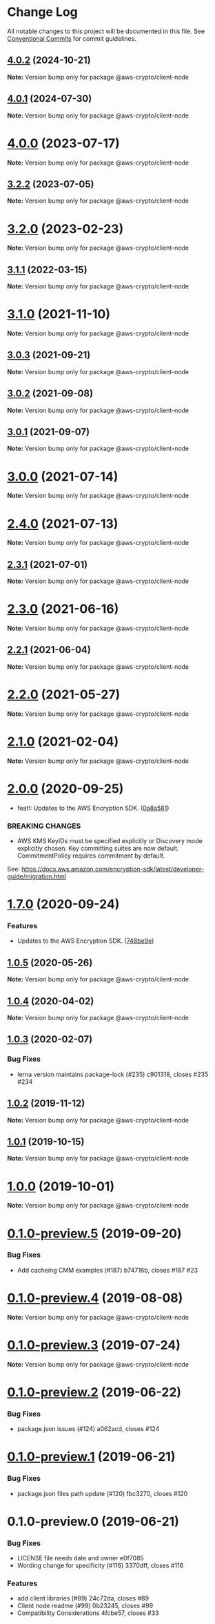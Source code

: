 # Change Log

All notable changes to this project will be documented in this file.
See [Conventional Commits](https://conventionalcommits.org) for commit guidelines.

## [4.0.2](https://github.com/aws/aws-encryption-sdk-javascript/compare/v4.0.1...v4.0.2) (2024-10-21)

**Note:** Version bump only for package @aws-crypto/client-node

## [4.0.1](https://github.com/aws/aws-encryption-sdk-javascript/compare/v4.0.0...v4.0.1) (2024-07-30)

**Note:** Version bump only for package @aws-crypto/client-node

# [4.0.0](https://github.com/aws/aws-encryption-sdk-javascript/compare/v3.2.2...v4.0.0) (2023-07-17)

**Note:** Version bump only for package @aws-crypto/client-node

## [3.2.2](https://github.com/aws/aws-encryption-sdk-javascript/compare/v3.2.1...v3.2.2) (2023-07-05)

**Note:** Version bump only for package @aws-crypto/client-node

# [3.2.0](https://github.com/aws/aws-encryption-sdk-javascript/compare/v3.1.1...v3.2.0) (2023-02-23)

**Note:** Version bump only for package @aws-crypto/client-node

## [3.1.1](https://github.com/aws/aws-encryption-sdk-javascript/compare/v3.1.0...v3.1.1) (2022-03-15)

**Note:** Version bump only for package @aws-crypto/client-node

# [3.1.0](https://github.com/aws/aws-encryption-sdk-javascript/compare/v3.0.3...v3.1.0) (2021-11-10)

**Note:** Version bump only for package @aws-crypto/client-node

## [3.0.3](https://github.com/aws/aws-encryption-sdk-javascript/compare/v3.0.2...v3.0.3) (2021-09-21)

**Note:** Version bump only for package @aws-crypto/client-node

## [3.0.2](https://github.com/aws/aws-encryption-sdk-javascript/compare/v3.0.0...v3.0.2) (2021-09-08)

**Note:** Version bump only for package @aws-crypto/client-node

## [3.0.1](https://github.com/aws/aws-encryption-sdk-javascript/compare/v3.0.0...v3.0.1) (2021-09-07)

**Note:** Version bump only for package @aws-crypto/client-node

# [3.0.0](https://github.com/aws/aws-encryption-sdk-javascript/compare/v2.4.0...v3.0.0) (2021-07-14)

**Note:** Version bump only for package @aws-crypto/client-node

# [2.4.0](https://github.com/aws/aws-encryption-sdk-javascript/compare/v2.3.1...v2.4.0) (2021-07-13)

**Note:** Version bump only for package @aws-crypto/client-node

## [2.3.1](https://github.com/aws/aws-encryption-sdk-javascript/compare/v2.3.0...v2.3.1) (2021-07-01)

**Note:** Version bump only for package @aws-crypto/client-node

# [2.3.0](https://github.com/aws/aws-encryption-sdk-javascript/compare/v2.2.1...v2.3.0) (2021-06-16)

**Note:** Version bump only for package @aws-crypto/client-node

## [2.2.1](https://github.com/aws/aws-encryption-sdk-javascript/compare/v2.2.0...v2.2.1) (2021-06-04)

**Note:** Version bump only for package @aws-crypto/client-node

# [2.2.0](https://github.com/aws/private-aws-encryption-sdk-javascript-staging/compare/@aws-crypto/client-node@2.1.0...@aws-crypto/client-node@2.2.0) (2021-05-27)

**Note:** Version bump only for package @aws-crypto/client-node

# [2.1.0](https://github.com/aws/aws-encryption-sdk-javascript/compare/@aws-crypto/client-node@2.0.0...@aws-crypto/client-node@2.1.0) (2021-02-04)

**Note:** Version bump only for package @aws-crypto/client-node

# [2.0.0](https://github.com/aws/private-aws-encryption-sdk-javascript-staging/compare/@aws-crypto/client-node@1.7.0...@aws-crypto/client-node@2.0.0) (2020-09-25)

- feat!: Updates to the AWS Encryption SDK. ([0a8a581](https://github.com/aws/private-aws-encryption-sdk-javascript-staging/commit/0a8a581ab7c058735310016b819caaec6868c0a7))

### BREAKING CHANGES

- AWS KMS KeyIDs must be specified explicitly or Discovery mode explicitly chosen.
  Key committing suites are now default. CommitmentPolicy requires commitment by default.

See: https://docs.aws.amazon.com/encryption-sdk/latest/developer-guide/migration.html

# [1.7.0](https://github.com/aws/private-aws-encryption-sdk-javascript-staging/compare/@aws-crypto/client-node@1.0.5...@aws-crypto/client-node@1.7.0) (2020-09-24)

### Features

- Updates to the AWS Encryption SDK. ([748be9e](https://github.com/aws/private-aws-encryption-sdk-javascript-staging/commit/748be9e1799d999a350e9cafbf902d43aeab0aa5))

## [1.0.5](https://github.com/aws/aws-encryption-sdk-javascript/compare/@aws-crypto/client-node@1.0.4...@aws-crypto/client-node@1.0.5) (2020-05-26)

**Note:** Version bump only for package @aws-crypto/client-node

## [1.0.4](https://github.com/aws/aws-encryption-sdk-javascript/compare/@aws-crypto/client-node@1.0.3...@aws-crypto/client-node@1.0.4) (2020-04-02)

**Note:** Version bump only for package @aws-crypto/client-node

## [1.0.3](/compare/@aws-crypto/client-node@1.0.2...@aws-crypto/client-node@1.0.3) (2020-02-07)

### Bug Fixes

- lerna version maintains package-lock (#235) c901318, closes #235 #234

## [1.0.2](/compare/@aws-crypto/client-node@1.0.1...@aws-crypto/client-node@1.0.2) (2019-11-12)

**Note:** Version bump only for package @aws-crypto/client-node

## [1.0.1](/compare/@aws-crypto/client-node@1.0.0...@aws-crypto/client-node@1.0.1) (2019-10-15)

**Note:** Version bump only for package @aws-crypto/client-node

# [1.0.0](/compare/@aws-crypto/client-node@0.1.0-preview.5...@aws-crypto/client-node@1.0.0) (2019-10-01)

**Note:** Version bump only for package @aws-crypto/client-node

# [0.1.0-preview.5](/compare/@aws-crypto/client-node@0.1.0-preview.4...@aws-crypto/client-node@0.1.0-preview.5) (2019-09-20)

### Bug Fixes

- Add cacheing CMM examples (#187) b74716b, closes #187 #23

# [0.1.0-preview.4](/compare/@aws-crypto/client-node@0.1.0-preview.3...@aws-crypto/client-node@0.1.0-preview.4) (2019-08-08)

**Note:** Version bump only for package @aws-crypto/client-node

# [0.1.0-preview.3](/compare/@aws-crypto/client-node@0.1.0-preview.2...@aws-crypto/client-node@0.1.0-preview.3) (2019-07-24)

**Note:** Version bump only for package @aws-crypto/client-node

# [0.1.0-preview.2](/compare/@aws-crypto/client-node@0.1.0-preview.1...@aws-crypto/client-node@0.1.0-preview.2) (2019-06-22)

### Bug Fixes

- package.json issues (#124) a062acd, closes #124

# [0.1.0-preview.1](/compare/@aws-crypto/client-node@0.1.0-preview.0...@aws-crypto/client-node@0.1.0-preview.1) (2019-06-21)

### Bug Fixes

- package.json files path update (#120) fbc3270, closes #120

# 0.1.0-preview.0 (2019-06-21)

### Bug Fixes

- LICENSE file needs date and owner e0f7085
- Wording change for specificity (#116) 3370dff, closes #116

### Features

- add client libraries (#89) 24c72da, closes #89
- Client node readme (#99) 0b23245, closes #99
- Compatibility Considerations 4fcbe57, closes #33
